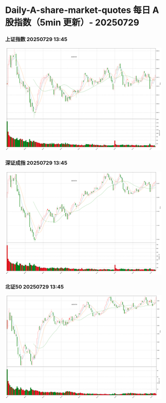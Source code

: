 
# Daily-A-share-market-quotes 每日 A 股指数（5min 更新）- 20250729

### 上证指数 20250729 13:45
![](./fig/2025/7/20250729-sh000001.png)

### 深证成指 20250729 13:45
![](./fig/2025/7/20250729-sz399001.png)

### 北证50 20250729 13:45
![](./fig/2025/7/20250729-bj899050.png)
